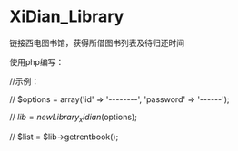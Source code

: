XiDian_Library
==============
链接西电图书馆，获得所借图书列表及待归还时间

使用php编写：

//示例：

//  	$options = array('id' => '--------', 'password' => '------');

//		$lib = new Library_xidian($options);

//		$list = $lib->getrentbook();
